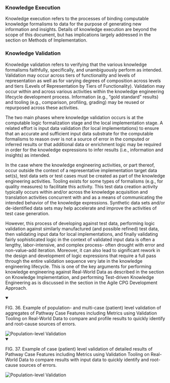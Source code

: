### Knowledge Execution

Knowledge execution refers to the processes of binding computable knowledge formalisms to data for the purpose of generating new information and insights. Details of knowledge execution are beyond the scope of this document, but has implications largely addressed in the section on Methods of Implementation. <!-- link to - 09 !-->


### Knowledge Validation

Knowledge validation refers to verifying that the various knowledge formalisms faithfully, specifically, and unambiguously perform as intended. Validation may occur across tiers of functionality and levels of representation as well as for varying degrees of composition across levels and tiers (Levels of Representation by Tiers of Functionality). <!-- link to - 08 !--> Validation may occur within and across various activities within the knowledge engineering lifecycle development process.  Information (e.g., “gold standard” results) and tooling (e.g., comparison, profiling, grading) may be reused or repurposed across these activities.

The two main phases where knowledge validation occurs is at the computable logic formalization stage and the local implementation stage.  A related effort is input data validation (for local implementations) to ensure that an accurate and sufficient input data substrate for the computable formalisms to  reason over is not a source of error in the computed or inferred results or that additional data or enrichment logic may be required in order for the knowledge expressions to infer results (i.e., information and insights) as intended.

In the case where the knowledge engineering activities, or part thereof, occur outside the context of a representative implementation target data set(s), test data sets or test cases must be created as part of the knowledge engineering activities.  Tooling exists for some types of formalisms (e.g., for quality measures) to facilitate this activity.  This test data creation activity typically occurs within and/or across the knowledge acquisition and translation activities concurrent with and as a means of communicating the intended behavior of the knowledge expressions.  Synthetic data sets and/or de-identified data sets may help accelerate and improve the activities of test case generation.

However, this process of developing against test data, performing logic validation against similarly manufactured (and possible refined) test data, then validating input data for local implementations, and finally validating fairly sophisticated logic in the context of validated input data is often a lengthy, labor-intensive, and complex process- often drought with error and non-value-add iteration.  Moreover, it can also lead to significant rework in the design and development of logic expressions that require a full pass through the entire validation sequence very late in the knowledge engineering lifecycle.  This is one of the key arguments for performing knowledge engineering against Real-World Data as described in the section on Knowledge Implementation,  <!-- link to - 05.05 !--> and performing Test-driven Knowledge Engineering as is discussed in the section in the Agile CPG Development Approach. <!-- link to - 05.06 !-->

<details open>

<summary>

FIG. 36. Example of population- and multi-case (patient) level validation of aggregates of Pathway Case Features including Metrics using Validation Tooling on Real-World Data to compare and profile results to quickly identify and root-cause sources of errors.

</summary>


<img src="CPG-KnowledgeValidation.png" alt="Population-level Validation" class="img-responsive img-rounded center-block"/>

</details>

<details open>

<summary>

FIG. 37. Example of case (patient) level validation of detailed results of Pathway Case Features including Metrics using Validation Tooling on Real-World Data to compare results with input data to quickly identify and root-cause sources of errors.

</summary>


<img src="CPG-PatientLevelValidation.png" alt="Population-level Validation" class="img-responsive img-rounded center-block"/>

</details>
